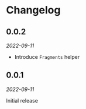 # Changelog

## 0.0.2

_2022-09-11_

* Introduce `Fragments` helper

## 0.0.1

_2022-09-11_

Initial release